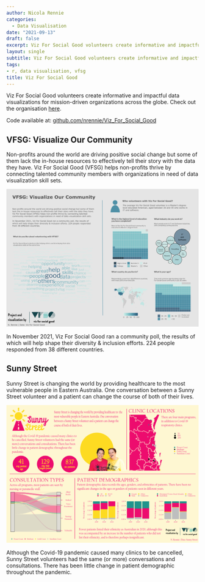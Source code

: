 ```yaml
---
author: Nicola Rennie
categories:
  - Data Visualisation
date: "2021-09-13"
draft: false
excerpt: Viz For Social Good volunteers create informative and impactful data visualizations for mission-driven organizations across the globe.
layout: single
subtitle: Viz For Social Good volunteers create informative and impactful data visualizations for mission-driven organizations across the globe.
tags:
- r, data visualisation, vfsg
title: Viz For Social Good
---
```


Viz For Social Good volunteers create informative and impactful data visualizations for mission-driven organizations across the globe. Check out the organisation [here](https://www.vizforsocialgood.com/). 

Code available at: [github.com/nrennie/Viz_For_Social_Good](https://github.com/nrennie/Viz_For_Social_Good)

## VFSG: Visualize Our Community

Non-profits around the world are driving positive social change but some of them lack the in-house resources to effectively tell their story with the data they have.  Viz For Social Good (VFSG) helps non-profits thrive by connecting talented community members with organizations in need of data visualization skill sets. 

![](visualize_our_community.png) 

In November 2021, Viz For Social Good ran a community poll, the results of which will help shape their diversity & inclusion efforts. 224 people responded from 38 different countries. 


## Sunny Street

Sunny Street is changing the world by providing healthcare to the most vulnerable people in Eastern Australia. One conversation between a Sunny Street volunteer and a patient can change the course of both of their lives.

![](featured.png) 

Although the Covid-19 pandemic caused many clinics to be cancelled, Sunny Street volunteers had the same (or more) conversations and consultations. There has been little change in patient demographic throughout the pandemic.
